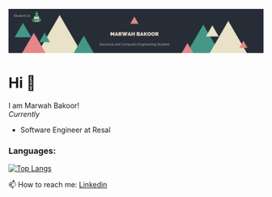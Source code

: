 
![alt text](https://github.com/MarwahBakoor/MarwahBakoor/blob/main/Marwah%20Bakoor.png)
# Hi 👋

I am Marwah Bakoor! <br>
*Currently*
- Software Engineer at Resal <br>

<!--
## 🔭 I’m currently working on 
- Front-end development using React
- Backe-end development using Node.JS
- Mobile development using React Native
-->
### Languages:
[![Top Langs](https://github-readme-stats.vercel.app/api/top-langs/?username=MarwahBakoor&layout=compact)](https://github.com/anuraghazra/github-readme-stats)




📫 How to reach me: [Linkedin](https://www.linkedin.com/in/marwah-bakoor/)



<!--
**MarwahBakoor/MarwahBakoor** is a ✨ _special_ ✨ repository because its `README.md` (this file) appears on your GitHub profile.

Here are some ideas to get you started:

- 🔭 I’m currently working on ...
- 🌱 I’m currently learning ...
- 👯 I’m looking to collaborate on ...
- 🤔 I’m looking for help with ...
- 💬 Ask me about ...
- 📫 How to reach me: ...
- 😄 Pronouns: ...
- ⚡ Fun fact: ...
-->
